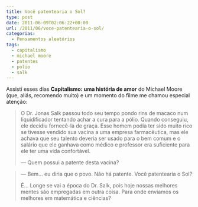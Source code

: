 ```yaml
---
title: Você patentearia o Sol?
type: post
date: 2011-06-09T02:06:22+00:00
url: /2011/06/voce-patentearia-o-sol/
categorias:
  - Pensamentos aleatórios
tags:
  - capitalismo
  - michael moore
  - patentes
  - polio
  - salk
---
```


Assisti esses dias **Capitalismo: uma história de amor** do Michael Moore (que, aliás, recomendo muito) e um momento do filme me chamou especial atenção:

> O Dr. Jonas Salk passou todo seu tempo pondo rins de macaco num liquidificador tentando achar a cura para a pólio. Quando conseguiu, ele decidiu fornecê-la de graça. Esse homem podia ter sido muito rico se tivesse vendido sua vacina a uma empresa farmacêutica, mas ele achava que seu talento deveria ser usado para o bem comum e o salário que ele ganhava como médico e professor era suficiente para ele ter uma vida confortável.
>
> — Quem possui a patente desta vacina?

> — Bem… eu diria que o povo. Não há patente. Você patentearia o Sol?
>
> É… Longe se vai a época do Dr. Salk, pois hoje nossas melhores mentes são empregadas em outra coisa. Para onde enviamos os melhores em matemática e ciências?
